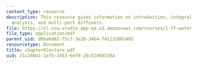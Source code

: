 ```yaml
---
content_type: resource
description: This resource gives information on introduction, integral analysis dimensional
  analysis, and multi-port diffusers.
file: https://ol-ocw-studio-app-qa.s3.amazonaws.com/courses/1-77-water-quality-control-spring-2006/21c246b11e7b14536efd26c51468536a_chapter6lecture.pdf
file_type: application/pdf
parent_uid: d0ba6d82-f5c7-3e28-34b4-741132881405
resourcetype: Document
title: chapter6lecture.pdf
uid: 21c246b1-1e7b-1453-6efd-26c51468536a
---
```

